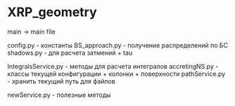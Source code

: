 # XRP_geometry

main -> main file

config.py - константы
BS_approach.py - получение распределений по БС
shadows.py - для расчета затмений + tau

IntegralsService.py - методы для расчета интегралов
accretingNS.py - классы текущей конфигурации + колонки + поверхности
pathService.py - хранить текущий путь для файлов

newService.py - полезные методы




